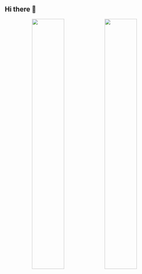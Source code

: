 ## Hi there 👋

<!--
**GermanFoxDev/GermanFoxDev** is a ✨ _special_ ✨ repository because its `README.md` (this file) appears on your GitHub profile.

Here are some ideas to get you started:

- 🔭 I’m currently working on ...
- 🌱 I’m currently learning ...
- 👯 I’m looking to collaborate on ...
- 🤔 I’m looking for help with ...
- 💬 Ask me about ...
- 📫 How to reach me: ...
- 😄 Pronouns: ...
- ⚡ Fun fact: ...
-->

<div align="center">
  <a href="https://germanfox.dev"><img width="45%" src="https://github-readme-stats.vercel.app/api/top-langs/?username=GermanFoxDev&show_icons=true&theme=radical&count_private=true&border_radius=5"/></a>
  <a href="https://germanfox.dev"><img width="45%" src="https://github-readme-stats-sigma-five.vercel.app/api?username=GermanFoxDev&show_icons=true&theme=radical&count_private=true&border_radius=20"/></a>
